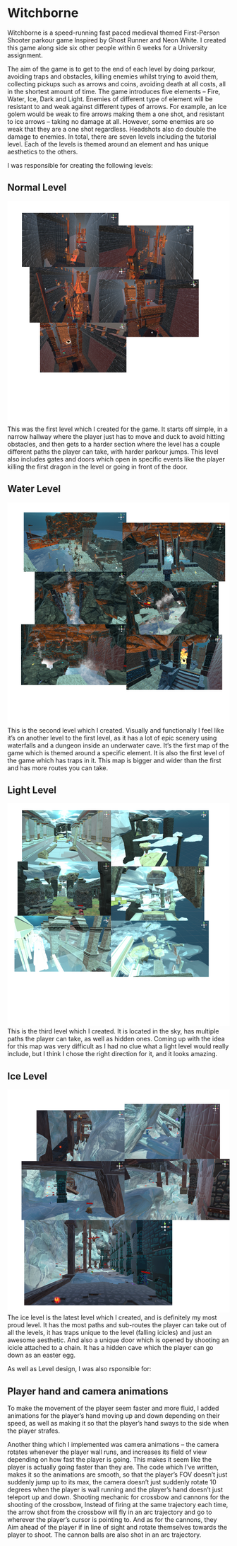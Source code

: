 # Witchborne

Witchborne is a speed-running fast paced medieval themed First-Person Shooter parkour game Inspired by Ghost Runner and Neon White. I created this game along side six other people within 6 weeks for a University assignment.

The aim of the game is to get to the end of each level by doing parkour, avoiding traps and obstacles, killing enemies whilst trying to avoid them, collecting pickups such as arrows and coins, avoiding death at all costs, all in the shortest amount of time.
The game introduces five elements – Fire, Water, Ice, Dark and Light.
Enemies of different type of element will be resistant to and weak against different types of arrows. 
For example, an Ice golem would be weak to fire arrows making them a one shot, and resistant to ice arrows – taking no damage at all. However, some enemies are so weak that they are a one shot regardless. Headshots also do double the damage to enemies.
In total, there are seven levels including the tutorial level. Each of the levels is themed around an element and has unique aesthetics to the others.

I was responsible for creating the following levels:

## Normal Level

![Normal Level](https://github.com/WedgeManWik/Witchborne-Readme-Website/blob/main/NormalLevel.png)
This was the first level which I created for the game. It starts off simple, in a narrow hallway where the player just has to move and duck to avoid hitting obstacles, and then gets to a harder section where the level has a couple different paths the player can take, with harder parkour jumps. 
This level also includes gates and doors which open in specific events like the player killing the first dragon in the level or going in front of the door.

## Water Level

![Water Level](https://github.com/WedgeManWik/Witchborne-Readme-Website/blob/main/WaterLevel.png)
This is the second level which I created. Visually and functionally I feel like it’s on another level to the first level, as it has a lot of epic scenery using waterfalls and a dungeon inside an underwater cave. It’s the first map of the game which is themed around a specific element. It is also the first level of the game which has traps in it.
This map is bigger and wider than the first and has more routes you can take.

## Light Level

![Light Level](https://github.com/WedgeManWik/Witchborne-Readme-Website/blob/main/LightLevel.png)
This is the third level which I created. 
It is located in the sky, has multiple paths the player can take, as well as hidden ones.
Coming up with the idea for this map was very difficult as I had no clue what a light level would really include, but I think I chose the right direction for it, and it looks amazing.

## Ice Level

![Ice Level](https://github.com/WedgeManWik/Witchborne-Readme-Website/blob/main/IceLevel.png)
The ice level is the latest level which I created, and is definitely my most proud level. It has the most paths and sub-routes the player can take out of all the levels, it has traps unique to the level (falling icicles) and just an awesome aesthetic. And also a unique door which is opened by shooting an icicle attached to a chain.
It has a hidden cave which the player can go down as an easter egg.

As well as Level design, I was also rsponsible for:

## Player hand and camera animations

To make the movement of the player seem faster and more fluid, I added animations for the player’s hand moving up and down depending on their speed, as well as making it so that the player’s hand sways to the side when the player strafes. 

Another thing which I implemented was camera animations – the camera rotates whenever the player wall runs, and increases its field of view depending on how fast the player is going. This makes it seem like the player is actually going faster than they are.
The code which I’ve written, makes it so the animations are smooth, so that the player’s FOV doesn’t just suddenly jump up to its max, the camera doesn’t just suddenly rotate 10 degrees when the player is wall running and the player’s hand doesn’t just teleport up and down.
Shooting mechanic for crossbow and cannons
for the shooting of the crossbow, Instead of firing at the same trajectory each time, the arrow shot from the crossbow will fly in an arc trajectory and go to wherever the player’s cursor is pointing to.
And as for the cannons, they Aim ahead of the player if in line of sight and rotate themselves towards the player to shoot. The cannon balls are also shot in an arc trajectory.


